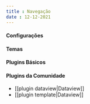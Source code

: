 ```yaml
---
title : Navegação
date : 12-12-2021
---
```


#### Configurações

#### Temas

#### Plugins Básicos

#### Plugins da Comunidade

- [[plugin dataview|Dataview]]
- [[plugin template|Dataview]]

